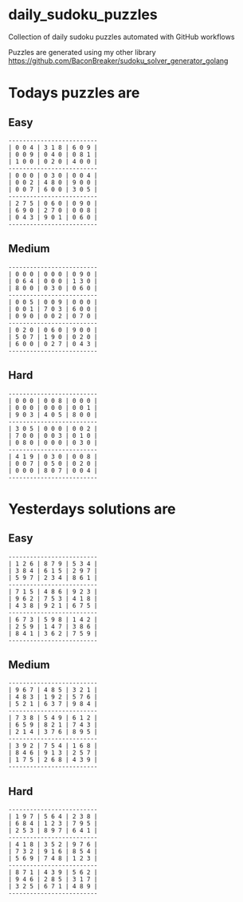 
# daily_sudoku_puzzles 

Collection of daily sudoku puzzles automated with GitHub workflows 

Puzzles are generated using my other library https://github.com/BaconBreaker/sudoku_solver_generator_golang 
 

# Todays puzzles are 

## Easy 

```
-------------------------
| 0 0 4 | 3 1 8 | 6 0 9 | 
| 0 0 9 | 0 4 0 | 0 8 1 | 
| 1 0 0 | 0 2 0 | 4 0 0 | 
-------------------------
| 0 0 0 | 0 3 0 | 0 0 4 | 
| 0 0 2 | 4 8 0 | 9 0 0 | 
| 0 0 7 | 6 0 0 | 3 0 5 | 
-------------------------
| 2 7 5 | 0 6 0 | 0 9 0 | 
| 6 9 0 | 2 7 0 | 0 0 8 | 
| 0 4 3 | 9 0 1 | 0 6 0 | 
-------------------------
```
## Medium 

```
-------------------------
| 0 0 0 | 0 0 0 | 0 9 0 | 
| 0 6 4 | 0 0 0 | 1 3 0 | 
| 8 0 0 | 0 3 0 | 0 6 0 | 
-------------------------
| 0 0 5 | 0 0 9 | 0 0 0 | 
| 0 0 1 | 7 0 3 | 6 0 0 | 
| 0 9 0 | 0 0 2 | 0 7 0 | 
-------------------------
| 0 2 0 | 0 6 0 | 9 0 0 | 
| 5 0 7 | 1 9 0 | 0 2 0 | 
| 6 0 0 | 0 2 7 | 0 4 3 | 
-------------------------
```
## Hard 

```
-------------------------
| 0 0 0 | 0 0 8 | 0 0 0 | 
| 0 0 0 | 0 0 0 | 0 0 1 | 
| 9 0 3 | 4 0 5 | 8 0 0 | 
-------------------------
| 3 0 5 | 0 0 0 | 0 0 2 | 
| 7 0 0 | 0 0 3 | 0 1 0 | 
| 0 8 0 | 0 0 0 | 0 3 0 | 
-------------------------
| 4 1 9 | 0 3 0 | 0 0 8 | 
| 0 0 7 | 0 5 0 | 0 2 0 | 
| 0 0 0 | 8 0 7 | 0 0 4 | 
-------------------------
```
# Yesterdays solutions are 

## Easy 

```
-------------------------
| 1 2 6 | 8 7 9 | 5 3 4 | 
| 3 8 4 | 6 1 5 | 2 9 7 | 
| 5 9 7 | 2 3 4 | 8 6 1 | 
-------------------------
| 7 1 5 | 4 8 6 | 9 2 3 | 
| 9 6 2 | 7 5 3 | 4 1 8 | 
| 4 3 8 | 9 2 1 | 6 7 5 | 
-------------------------
| 6 7 3 | 5 9 8 | 1 4 2 | 
| 2 5 9 | 1 4 7 | 3 8 6 | 
| 8 4 1 | 3 6 2 | 7 5 9 | 
-------------------------
```
## Medium 

```
-------------------------
| 9 6 7 | 4 8 5 | 3 2 1 | 
| 4 8 3 | 1 9 2 | 5 7 6 | 
| 5 2 1 | 6 3 7 | 9 8 4 | 
-------------------------
| 7 3 8 | 5 4 9 | 6 1 2 | 
| 6 5 9 | 8 2 1 | 7 4 3 | 
| 2 1 4 | 3 7 6 | 8 9 5 | 
-------------------------
| 3 9 2 | 7 5 4 | 1 6 8 | 
| 8 4 6 | 9 1 3 | 2 5 7 | 
| 1 7 5 | 2 6 8 | 4 3 9 | 
-------------------------
```
## Hard 

```
-------------------------
| 1 9 7 | 5 6 4 | 2 3 8 | 
| 6 8 4 | 1 2 3 | 7 9 5 | 
| 2 5 3 | 8 9 7 | 6 4 1 | 
-------------------------
| 4 1 8 | 3 5 2 | 9 7 6 | 
| 7 3 2 | 9 1 6 | 8 5 4 | 
| 5 6 9 | 7 4 8 | 1 2 3 | 
-------------------------
| 8 7 1 | 4 3 9 | 5 6 2 | 
| 9 4 6 | 2 8 5 | 3 1 7 | 
| 3 2 5 | 6 7 1 | 4 8 9 | 
-------------------------
```
